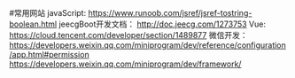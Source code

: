 #常用网站
javaScript:  https://www.runoob.com/jsref/jsref-tostring-boolean.html
jeecgBoot开发文档： http://doc.jeecg.com/1273753
Vue:  https://cloud.tencent.com/developer/section/1489877
微信开发：https://developers.weixin.qq.com/miniprogram/dev/reference/configuration/app.html#permission
        https://developers.weixin.qq.com/miniprogram/dev/framework/

